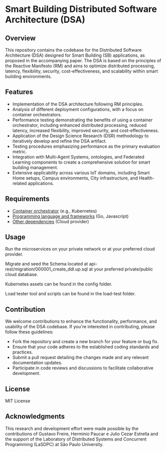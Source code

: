# Smart Building Distributed Software Architecture (DSA)

## Overview
This repository contains the codebase for the Distributed Software Architecture (DSA) designed for Smart Building (SB) applications, as proposed in the accompanying paper. The DSA is based on the principles of the Reactive Manifesto (RM) and aims to optimize distributed processing, latency, flexibility, security, cost-effectiveness, and scalability within smart building environments.

## Features
- Implementation of the DSA architecture following RM principles.
- Analysis of different deployment configurations, with a focus on container orchestrators.
- Performance testing demonstrating the benefits of using a container orchestrator, including enhanced distributed processing, reduced latency, increased flexibility, improved security, and cost-effectiveness.
- Application of the Design Science Research (DSR) methodology to iteratively develop and refine the DSA artifact.
- Testing procedures emphasizing performance as the primary evaluation metric.
- Integration with Multi-Agent Systems, ontologies, and Federated Learning components to create a comprehensive solution for smart building management.
- Extensive applicability across various IoT domains, including Smart Home setups, Campus environments, City infrastructure, and Health-related applications.

## Requirements
- [Container orchestrator](#) (e.g., Kubernetes)
- [Programming language and frameworks](#) (Go, Javascript)
- [Other dependencies](#) (Cloud provider)



## Usage
Run the microservices on your private network or at your preferred cloud provider.

Migrate and seed the Schema located at api-rest/migration/000001_create_ddl.up.sql at your preferred private/public cloud database.

Kubernetes assets can be found in the config folder.

Load tester tool and scripts can be found in the load-test folder.


## Contribution
We welcome contributions to enhance the functionality, performance, and usability of the DSA codebase. If you're interested in contributing, please follow these guidelines:
- Fork the repository and create a new branch for your feature or bug fix.
- Ensure that your code adheres to the established coding standards and practices.
- Submit a pull request detailing the changes made and any relevant documentation updates.
- Participate in code reviews and discussions to facilitate collaborative development.

## License
MIT License 

## Acknowledgments
This research and development effort were made possible by the contributions of Gustavo Freire, Herminio Paucar e Julio Cezar Estrella and the support of the Laboratory of Distributed Systems and Concurrent Programming (LaSDPC) at São Paulo University.
